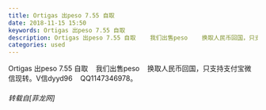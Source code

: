 ```yaml
---
title: Ortigas 出peso 7.55 自取
date: 2018-11-15 15:50
keywords: Ortigas 出peso 7.55 自取
description: Ortigas 出peso 7.55 自取    我们出售peso    换取人民币回国，只支持支付宝微信现转。V信dyyd96    QQ1147346978。
categories: used
---
```

<td class="t_f" id="postmessage_2283711">

Ortigas 出peso 7.55 自取    我们出售peso    换取人民币回国，只支持支付宝微信现转。V信dyyd96    QQ1147346978。</td>
###### 转载自[菲龙网]
